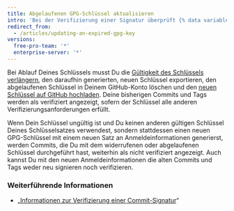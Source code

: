 ```yaml
---
title: Abgelaufenen GPG-Schlüssel aktualisieren
intro: 'Bei der Verifizierung einer Signatur überprüft {% data variables.product.product_name %}, ob der Schlüssel widerrufen wurde oder abgelaufen ist. Bei Widerruf oder Ablauf des Signaturschlüssels kann {% data variables.product.product_name %} Ihre Signaturen nicht verifizieren. Wenn Dein Schlüssel widerrufen wurde, verwende den primären Schlüssel oder einen anderen, nicht widerrufenen Schlüssel zum signieren Deiner Commits.'
redirect_from:
  - /articles/updating-an-expired-gpg-key
versions:
  free-pro-team: '*'
  enterprise-server: '*'
---
```


Bei Ablauf Deines Schlüssels musst Du die [Gültigkeit des Schlüssels verlängern](https://www.gnupg.org/gph/en/manual/c235.html#AEN328), den daraufhin generierten, neuen Schlüssel exportieren, den abgelaufenen Schlüssel in Deinem GitHub-Konto löschen und den [neuen Schlüssel auf GitHub hochladen](/articles/adding-a-new-gpg-key-to-your-github-account/). Deine bisherigen Commits und Tags werden als verifiziert angezeigt, sofern der Schlüssel alle anderen Verifizierungsanforderungen erfüllt.

Wenn Dein Schlüssel ungültig ist und Du keinen anderen gültigen Schlüssel Deines Schlüsselsatzes verwendest, sondern stattdessen einen neuen GPG-Schlüssel mit einem neuen Satz an Anmeldeinformationen generierst, werden Commits, die Du mit dem widerrufenen oder abgelaufenen Schlüssel durchgeführt hast, weiterhin als nicht verifiziert angezeigt. Auch kannst Du mit den neuen Anmeldeinformationen die alten Commits und Tags weder neu signieren noch verifizieren.

### Weiterführende Informationen

- „[Informationen zur Verifizierung einer Commit-Signatur](/articles/about-commit-signature-verification)“
